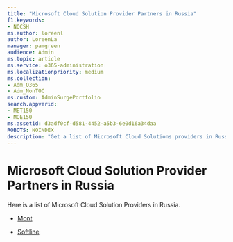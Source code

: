 ```yaml
---
title: "Microsoft Cloud Solution Provider Partners in Russia"
f1.keywords:
- NOCSH
ms.author: loreenl
author: LoreenLa
manager: pamgreen
audience: Admin
ms.topic: article
ms.service: o365-administration
ms.localizationpriority: medium
ms.collection:
- Adm_O365
- Adm_NonTOC
ms.custom: AdminSurgePortfolio
search.appverid:
- MET150
- MOE150
ms.assetid: d3adf0cf-d581-4452-a5b3-6e0d16a34daa
ROBOTS: NOINDEX
description: "Get a list of Microsoft Cloud Solutions providers in Russia."
---
```


# Microsoft Cloud Solution Provider Partners in Russia
Here is a list of Microsoft Cloud Solution Providers in Russia.
  
- [Mont](https://www.mont.com/ru-ru/)
    
- [Softline](https://softline.ru/)
    

